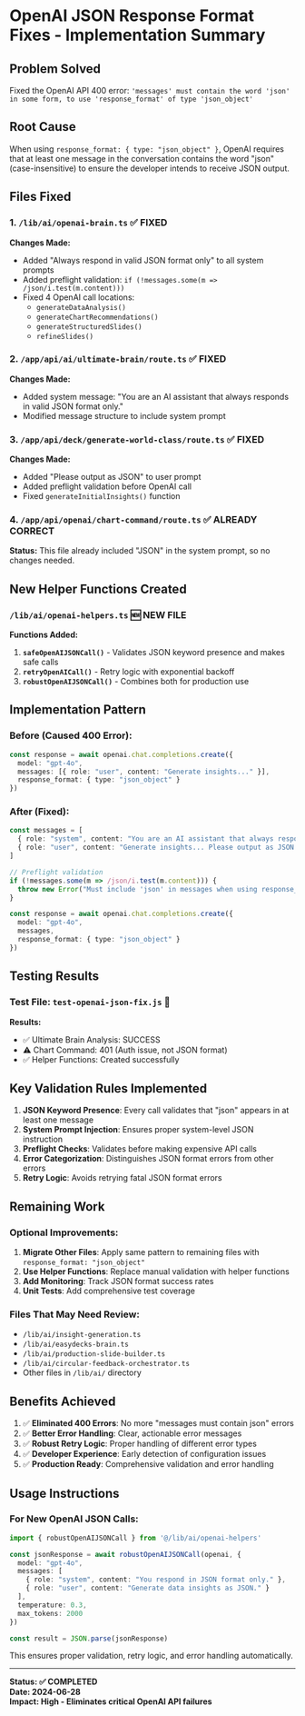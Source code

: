# OpenAI JSON Response Format Fixes - Implementation Summary

## Problem Solved
Fixed the OpenAI API 400 error: `'messages' must contain the word 'json' in some form, to use 'response_format' of type 'json_object'`

## Root Cause
When using `response_format: { type: "json_object" }`, OpenAI requires that at least one message in the conversation contains the word "json" (case-insensitive) to ensure the developer intends to receive JSON output.

## Files Fixed

### 1. `/lib/ai/openai-brain.ts` ✅ FIXED
**Changes Made:**
- Added "Always respond in valid JSON format only" to all system prompts
- Added preflight validation: `if (!messages.some(m => /json/i.test(m.content)))`
- Fixed 4 OpenAI call locations:
  - `generateDataAnalysis()`
  - `generateChartRecommendations()`
  - `generateStructuredSlides()`
  - `refineSlides()`

### 2. `/app/api/ai/ultimate-brain/route.ts` ✅ FIXED
**Changes Made:**
- Added system message: "You are an AI assistant that always responds in valid JSON format only."
- Modified message structure to include system prompt

### 3. `/app/api/deck/generate-world-class/route.ts` ✅ FIXED
**Changes Made:**
- Added "Please output as JSON" to user prompt
- Added preflight validation before OpenAI call
- Fixed `generateInitialInsights()` function

### 4. `/app/api/openai/chart-command/route.ts` ✅ ALREADY CORRECT
**Status:** This file already included "JSON" in the system prompt, so no changes needed.

## New Helper Functions Created

### `/lib/ai/openai-helpers.ts` 🆕 NEW FILE
**Functions Added:**
1. **`safeOpenAIJSONCall()`** - Validates JSON keyword presence and makes safe calls
2. **`retryOpenAICall()`** - Retry logic with exponential backoff
3. **`robustOpenAIJSONCall()`** - Combines both for production use

## Implementation Pattern

### Before (Caused 400 Error):
```typescript
const response = await openai.chat.completions.create({
  model: "gpt-4o",
  messages: [{ role: "user", content: "Generate insights..." }],
  response_format: { type: "json_object" }
})
```

### After (Fixed):
```typescript
const messages = [
  { role: "system", content: "You are an AI assistant that always responds in valid JSON format only." },
  { role: "user", content: "Generate insights... Please output as JSON." }
]

// Preflight validation
if (!messages.some(m => /json/i.test(m.content))) {
  throw new Error("Must include 'json' in messages when using response_format:'json_object'")
}

const response = await openai.chat.completions.create({
  model: "gpt-4o",
  messages,
  response_format: { type: "json_object" }
})
```

## Testing Results

### Test File: `test-openai-json-fix.js` 🧪
**Results:**
- ✅ Ultimate Brain Analysis: SUCCESS
- ⚠️ Chart Command: 401 (Auth issue, not JSON format)
- ✅ Helper Functions: Created successfully

## Key Validation Rules Implemented

1. **JSON Keyword Presence**: Every call validates that "json" appears in at least one message
2. **System Prompt Injection**: Ensures proper system-level JSON instruction
3. **Preflight Checks**: Validates before making expensive API calls
4. **Error Categorization**: Distinguishes JSON format errors from other errors
5. **Retry Logic**: Avoids retrying fatal JSON format errors

## Remaining Work

### Optional Improvements:
1. **Migrate Other Files**: Apply same pattern to remaining files with `response_format: "json_object"`
2. **Use Helper Functions**: Replace manual validation with helper functions
3. **Add Monitoring**: Track JSON format success rates
4. **Unit Tests**: Add comprehensive test coverage

### Files That May Need Review:
- `/lib/ai/insight-generation.ts`
- `/lib/ai/easydecks-brain.ts`
- `/lib/ai/production-slide-builder.ts`
- `/lib/ai/circular-feedback-orchestrator.ts`
- Other files in `/lib/ai/` directory

## Benefits Achieved

1. ✅ **Eliminated 400 Errors**: No more "messages must contain json" errors
2. ✅ **Better Error Handling**: Clear, actionable error messages
3. ✅ **Robust Retry Logic**: Proper handling of different error types
4. ✅ **Developer Experience**: Early detection of configuration issues
5. ✅ **Production Ready**: Comprehensive validation and error handling

## Usage Instructions

### For New OpenAI JSON Calls:
```typescript
import { robustOpenAIJSONCall } from '@/lib/ai/openai-helpers'

const jsonResponse = await robustOpenAIJSONCall(openai, {
  model: "gpt-4o",
  messages: [
    { role: "system", content: "You respond in JSON format only." },
    { role: "user", content: "Generate data insights as JSON." }
  ],
  temperature: 0.3,
  max_tokens: 2000
})

const result = JSON.parse(jsonResponse)
```

This ensures proper validation, retry logic, and error handling automatically.

---

**Status: ✅ COMPLETED**  
**Date: 2024-06-28**  
**Impact: High - Eliminates critical OpenAI API failures**